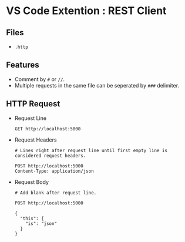 VS Code Extention : REST Client
===============================

Files
-----
- `.http`

Features
--------
- Comment by `#` or `//`.
- Multiple requests in the same file can be seperated by `###` delimiter.

HTTP Request
------------
- Request Line
    ```
    GET http://localhost:5000
    ```
- Request Headers
    ```
    # Lines right after request line until first empty line is considered request headers.
    
    POST http://localhost:5000
    Content-Type: application/json
    ```
- Request Body
    ```
    # Add blank after request line.

    POST http://localhost:5000

    {
      "this": {
        "is": "json"
      }
    }
    ```